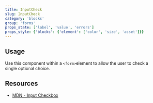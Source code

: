 ```yaml
---
title: InputCheck
slug: InputCheck
category: 'blocks'
group: 'forms'
props_state: ['label', 'value', 'errors']
props_style: {'blocks': {'element': ['color', 'size', 'asset']}}
---
```


## Usage

Use this component within a `<form>`element to allow the user to check a single optional choice.

## Resources

- [MDN - Input Checkbox](https://developer.mozilla.org/en-US/docs/Web/HTML/Element/input/checkbox)
